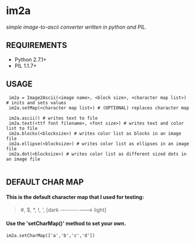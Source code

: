 

# im2a #


 *simple image-to-ascii converter written in python and PIL.*



## REQUIREMENTS #

- Python 2.7.1+
- PIL 1.1.7+
 


## USAGE #

```
 im2a = Image2Ascii(<image name>, <block size>, <character map list>) # inits and sets values
 im2a.setMap(<character map list>) # (OPTIONAL) replaces character map

 im2a.ascii() # writes text to file
 im2a.text(<ttf font filename>, <font size>) # writes text and color list to file
 im2a.blocks(<blocksize>) # writes color list as blocks in an image file
 im2a.ellipse(<blocksize>) # writes color list as ellipses in an image file
 im2a.dot(<blocksize>) # writes color list as different sized dots in an image file
 
 ```



##  DEFAULT CHAR MAP #

 #### This is the default character map that I used for testing: 
 
 > #, $, *, !, ', <space>
 >[dark -----------> light]

 #### Use the 'setCharMap()' method to set your own.
 
 ```
 im2a.setCharMap(['a','b','c','d'])
 ```

